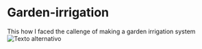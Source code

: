 # Garden-irrigation
This how I faced the callenge of making a garden irrigation system
![Texto alternativo](https://raw.githubusercontent.com/gu-alt-rapas/Garden-irrigationo/refs/heads/main/B04CFF2E-FBCB-46B1-B99F-EF5550C5A919.jpeg)
